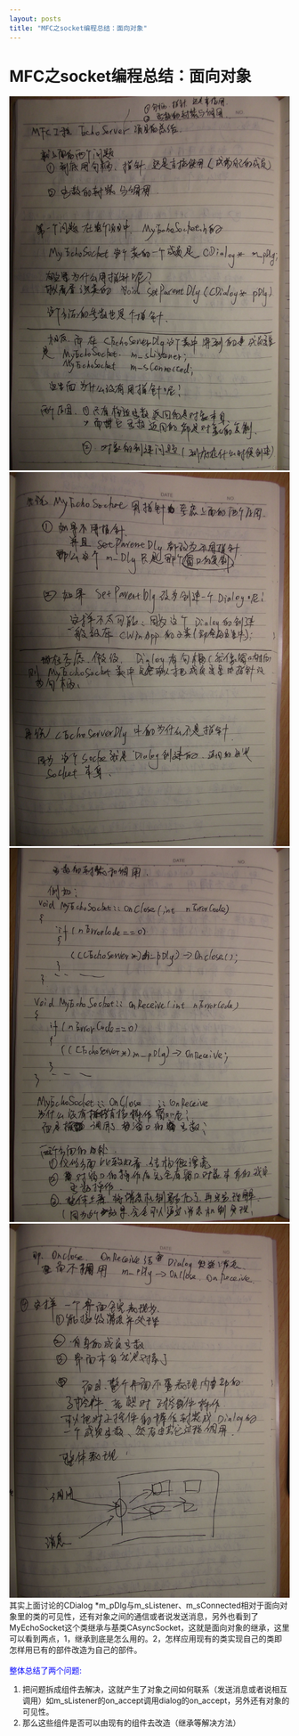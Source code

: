```yaml
---
layout: posts
title: "MFC之socket编程总结：面向对象"
---
```


# MFC之socket编程总结：面向对象
<img src="/images/mfc-socket/note1.jpg" width="800">
<img src="/images/mfc-socket/note2.jpg" width="800">
<img src="/images/mfc-socket/note3.jpg" width="800">
<img src="/images/mfc-socket/note4.jpg" width="800">
其实上面讨论的CDialog *m_pDlg与m_sListener、m_sConnected相对于面向对象里的类的可见性，还有对象之间的通信或者说发送消息，另外也看到了MyEchoSocket这个类继承与基类CAsyncSocket，这就是面向对象的继承，这里可以看到两点，1，继承到底是怎么用的。2，怎样应用现有的类实现自己的类即怎样用已有的部件改造为自己的部件。<br><br>
<font color="blue">整体总结了两个问题:</font><br>

1. 把问题拆成组件去解决，这就产生了对象之间如何联系（发送消息或者说相互调用）如m_sListener的on_accept调用dialog的on_accept，另外还有对象的可见性。<br>
2. 那么这些组件是否可以由现有的组件去改造（继承等解决方法）